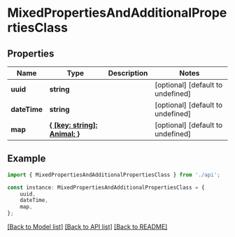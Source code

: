 # MixedPropertiesAndAdditionalPropertiesClass


## Properties

Name | Type | Description | Notes
------------ | ------------- | ------------- | -------------
**uuid** | **string** |  | [optional] [default to undefined]
**dateTime** | **string** |  | [optional] [default to undefined]
**map** | [**{ [key: string]: Animal; }**](Animal.md) |  | [optional] [default to undefined]

## Example

```typescript
import { MixedPropertiesAndAdditionalPropertiesClass } from './api';

const instance: MixedPropertiesAndAdditionalPropertiesClass = {
    uuid,
    dateTime,
    map,
};
```

[[Back to Model list]](../README.md#documentation-for-models) [[Back to API list]](../README.md#documentation-for-api-endpoints) [[Back to README]](../README.md)
